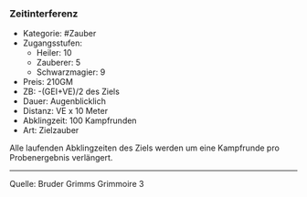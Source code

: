 ### Zeitinterferenz

- Kategorie: #Zauber
- Zugangsstufen:
  - Heiler: 10
  - Zauberer: 5
  - Schwarzmagier: 9
- Preis: 210GM
- ZB: -(GEI+VE)/2 des Ziels
- Dauer: Augenblicklich
- Distanz: VE x 10 Meter
- Abklingzeit: 100 Kampfrunden
- Art: Zielzauber

Alle laufenden Abklingzeiten des Ziels werden um eine Kampfrunde pro Probenergebnis verlängert.

---

Quelle: Bruder Grimms Grimmoire 3
